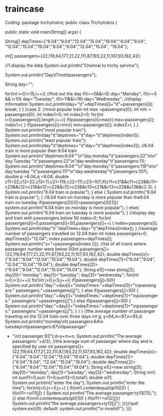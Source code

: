 # traincase
Coding:
package trichytrains;
public class Trichytrains {

 public static void main(String[] args) {
 
 String[] depTimes={"6.04","9.04","12.04","15.04","19.04","6.04","9.04",
 "12.04","15.04","19.04","6.04","9.04","12.04","15.04",
 "19.04"};
 
 int[] passengers={22,119,64,177,21,22,111,87,193,22,11,107,93,162,42};
 
 //1.display the data
 System.out.println("Chennai to trichy service");
 
 System.out.println("Day\tTime\tpassengers");
 
 String day="";
 
 for(int i=0;i<15;i++){
 //find out the day
 if(i>=0&&i<5)
 day="Monday";
 if(i>=5 && i<10)
 day="Tuesday";
 if(i>11&&i<16)
 day="Wednesday";
 //display information
 System.out.println(day+"\t"+depTimes[i]+"\t"+passengers[i]);
 break;
 }
 }
}case 2:
 //most popular train
 int max =passengers[0];
 int min = passengers[0];
 int index1=0;
 int index2=0;
for(int i=0;passengers[i].length,i++){
 if(passengers[i]>max){
 max=passengers[i];
 index1=i;
}
if(passengers[i]<min){
min=passengers[i];
index2=i;
}
}
System.out.println("most popular train");
System.out.println(day"\t"deptimes+"\t"day+"\t"deptimes[index1]);
System.out.println("least popular train");
System.out.println(day"\t"deptimes+"\t"day+"\t"deptimes[index2]);
//6.04 train is more popular then 9.04 train
System.out.println("deptimes:6.04""\n"day:monday"\t"passengers:22"\n\n"day:Tuesday
"\t"passengers:22"\n"day:wednesday"\t"passengers:11);
System.out.println("deptimes:9.04""\n"day:monday"\t"passengers:119"\n\n"day:tuesday
"\t"passengers:111"\n"day:wednesday"\t"passengers:107);
double p =6.04,q =9.04;
double c11=22,c12=22,c13=11,c21=119,c22=111,c23=107;if(c11>c21&&c11>c22&&c11>c23&&c12>c21&&c12>c22&&c12>c23&&c13>c21&&c13>c22&&c13&&c2
3);
{
System.out.println("6.04 train is popular");
}
else
{
System.out.println("9.04 train is popular");
}
//6.04 train on monday is more popular than the6.04 train on tuesday
if(passengers[0][0]>passengers[0][1]){
system.out.println("6.04 train on monday is more popular");
}
else{
System.out.println("6.04 train on tuesday is more popular");
} 
//display day and train with passsengers below 50
index=0;
for(int passengers[i]=0;passengers[i]<50,passengers[i]++)
{
index=passengers[i];
System.out.println(day"\t "depTimes+day+"\t"depTimes[index]);
}
//average number of passengers travelled on 12.04 train
int index passengers=0;
depTimes[i]="12.04";
index passengers=depTimes[i];
System.out.println("s="+passengers[index [i]);
//list of all trains where passanger number were below 50int passengers[]={22,119,64,177,21,22,111,87,193,22,11,107,93,162,42};
double depTimes[o]={"6.04","9.04","12.04","15.04","19.04"};
double depTimes[1]={"6.04","9.04", "12.04","15.04","19.04"};
double depTimes[2]={"6.04","9.04","12.04","15.04","19.04"};
String e1[]=new string[3];
day[0]="monday";
day[1]="tuesday";
day[3]="wednesday";
for(int i=0;i<3;i++){
for(int j=0;j<5;j++){
if(passengers[j]=50){
System.out.println("day:"+dau[i]+"\ndepTimes:"+depTimes[0]+"\npassengers:"
passengers:"+passengeres[j]");
}
else if(passengers[j]<50)
{
System.out.println("day:"+day[i]+"\ndepTimes:"+deptimes[1]+"\npassengers:"
passengers:"+passengers[j]");}
else if(passengers[j]<50)
{
System.out.println("day:"+day[i]+"\ndepTimes:"+deptimes[1]+"\npassengers:"
passengers:"+passengers[j]");
}
}
}
//the average number of passanger traveling on the 12.04 train over three days
int g, y=64,m=87,n=93,d;
System.out.println("monday\n\t passangers:64\n tuesday\n\tpassangers:87\n\tpassanger"
+ "\n\t passanger:93");d=y+m+n;
System.out.println("The average passangers:"+d/3);
//the average num of passanger where day and is specified by user
int passengers[]={22,119,64,177,21,22,111,87,193,22,11,107,93,162,42};
double depTimes[o]={"6.04","9.04","12.04","15.04","19.04"};
double depTimes[1]={"6.04","9.04", "12.04","15.04","19.04"};
double depTimes[2]={"6.04","9.04","12.04","15.04","19.04"};
String e1[]=new string[3];
day[0]="monday";
day[1]="tuesday";
day[3]="wednesday";
String nm1;
int sum11=0,sum 11=0;sum12=0,total1;
double oi11;
System.out.println(("enter the day");
System.out.println("enter the time");
for(intj=0;j<=5;j++)
{
if(nm1.contentequal(ipl1[0]))
{
if(oi11==oi11[j])
{
System.out.println("The average passanger:ty13[13];");
}}
else if(nm1.contentequals(ipll[1]))
{
if(oi11==oi12[j]){
System.out.println("the average passangers+ty12[j]");
}}}//quit
system.exit(0);
default:
system.out.println("\n invalid!!");
}}}
